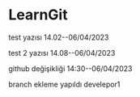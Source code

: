 # LearnGit


test yazısı 14.02--06/04/2023

test 2 yazısı 14.08--06/04/2023

github değişikliği  14:30--06/04/2023


branch ekleme yapıldı develepor1